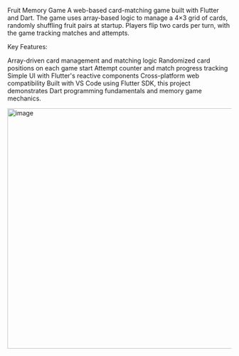 Fruit Memory Game
A web-based card-matching game built with Flutter and Dart. The game uses array-based logic to manage a 4×3 grid of cards, randomly shuffling fruit pairs at startup. Players flip two cards per turn, with the game tracking matches and attempts.

Key Features:

Array-driven card management and matching logic
Randomized card positions on each game start
Attempt counter and match progress tracking
Simple UI with Flutter's reactive components
Cross-platform web compatibility
Built with VS Code using Flutter SDK, this project demonstrates Dart programming fundamentals and memory game mechanics.

<img width="960" height="540" alt="image" src="https://github.com/user-attachments/assets/ae2e1618-edd6-4051-a7b0-4438cfb2153f" />
